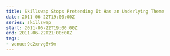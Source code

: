 ```yaml
---
title: Skillswap Stops Pretending It Has an Underlying Theme
date: 2011-06-22T19:00:00Z
series: skillswap
start: 2011-06-22T19:00:00Z
end: 2011-06-22T21:00:00Z
tags:
- venue:9c2xrvg6+9m
---
```

